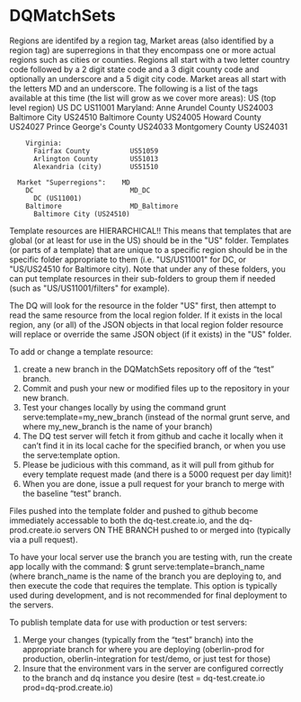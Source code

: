 # DQMatchSets

Regions are identifed by a region tag, Market areas (also identified by a region tag) are superregions in that they encompass one or more actual regions
   such as cities or counties.  Regions all start with a two letter country code followed by a 2 digit state code and a
   3 digit county code and optionally an underscore and a 5 digit city code.  Market areas all start with the letters MD
   and an underscore.  The following is a list of the tags available at this time (the list will grow as we
   cover more areas):
      US (top level region)     US
        DC                        US11001
        Maryland:
          Anne Arundel County     US24003
          Baltimore City          US24510
          Baltimore County        US24005
          Howard County           US24027
          Prince George's County  US24033
          Montgomery County       US24031

        Virginia:
          Fairfax County          US51059
          Arlington County        US51013
          Alexandria (city)       US51510

      Market "Superregions":    MD
        DC                        MD_DC
          DC (US11001)
        Baltimore                 MD_Baltimore
          Baltimore City (US24510)

Template resources are HIERARCHICAL!!  This means that templates that are global (or at least for use in the US) should
   be in the "US" folder.  Templates (or parts of a template) that are unique to a specific region should be in the
   specific folder appropriate to them (i.e. "US/US11001" for DC, or "US/US24510 for Baltimore city).  Note that under
   any of these folders, you can put template resources in their sub-folders to group them if needed (such as "US/US11001/filters"
   for example).

   The DQ will look for the resource in the folder "US" first, then attempt to read the same resource from the local region
   folder.  If it exists in the local region, any (or all) of the JSON objects in that local region folder resource will
   replace or override the same JSON object (if it exists) in the "US" folder.

To add or change a template resource:
1) create a new branch in the DQMatchSets repository off of the “test” branch.
2) Commit and push your new or modified files up to the repository in your new branch.
3) Test your changes locally by using the command grunt serve:template=my_new_branch (instead of the normal grunt serve,
   and where my_new_branch is the name of your branch)
4) The DQ test server will fetch it from github and cache it locally when it can’t find it in its local cache for the
   specified branch, or when you use the serve:template option.
5) Please be judicious with this command, as it will pull from github for every template request made (and there is a 5000 request per day limit)!
6) When you are done, issue a pull request for your branch to merge with the baseline “test” branch.

Files pushed into the template folder and pushed to github become immediately accessable to both the dq-test.create.io,
   and the dq-prod.create.io servers ON THE BRANCH pushed to or merged into (typically via a pull request).

To have your local server use the branch you are testing with, run the create app locally with the command:
   $ grunt serve:template=branch_name (where branch_name is the name of the branch you are deploying to,
      and then execute the code that requires the template.  This option is typically
      used during development, and is not recommended for final deployment to the servers.

To publish template data for use with production or test servers:
   1) Merge your changes (typically from the “test” branch) into the appropriate branch for where you are deploying
      (oberlin-prod for production, oberlin-integration for test/demo, or just test for those)
   2) Insure that the environment vars in the server are configured correctly to the branch and dq instance you desire
      (test = dq-test.create.io    prod=dq-prod.create.io)

